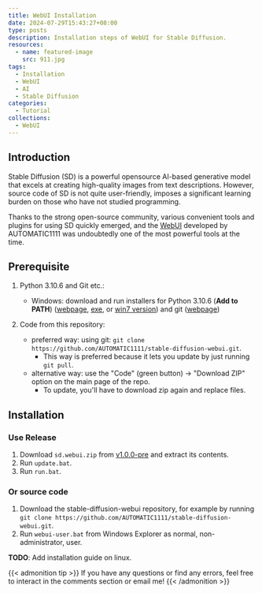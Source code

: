 ```yaml
---
title: WebUI Installation
date: 2024-07-29T15:43:27+08:00
type: posts
description: Installation steps of WebUI for Stable Diffusion.
resources:
  - name: featured-image
    src: 911.jpg
tags:
  - Installation
  - WebUI
  - AI
  - Stable Diffusion
categories:
  - Tutorial
collections:
  - WebUI
---
```

## Introduction

Stable Diffusion (SD) is a powerful opensource AI-based generative model that excels at creating high-quality images from text descriptions. However, source code of SD is not quite user-friendly, imposes a significant learning burden on those who have not studied programming.

Thanks to the strong open-source community, various convenient tools and plugins for using SD quickly emerged, and the [WebUI](https://github.com/AUTOMATIC1111/stable-diffusion-webui) developed by AUTOMATIC1111 was undoubtedly one of the most powerful tools at the time.

## Prerequisite

1. Python 3.10.6 and Git etc.:

   * Windows: download and run installers for Python 3.10.6 (**Add to PATH**) ([webpage](https://www.python.org/downloads/release/python-3106/), [exe](https://www.python.org/ftp/python/3.10.6/python-3.10.6-amd64.exe), or [win7 version](https://github.com/adang1345/PythonWin7/raw/master/3.10.6/python-3.10.6-amd64-full.exe)) and git ([webpage](https://git-scm.com/download/win))
2. Code from this repository:

   - preferred way: using git: `git clone https://github.com/AUTOMATIC1111/stable-diffusion-webui.git`.
     - This way is preferred because it lets you update by just running `git pull`.

   * alternative way: use the "Code" (green button) -> "Download ZIP" option on the main page of the repo.
     - To update, you'll have to download zip again and replace files.

## Installation

### Use Release

1. Download `sd.webui.zip` from [v1.0.0-pre](https://github.com/AUTOMATIC1111/stable-diffusion-webui/releases/tag/v1.0.0-pre) and extract its contents.
2. Run `update.bat`.
3. Run `run.bat`.

### Or source code

1. Download the stable-diffusion-webui repository, for example by running `git clone https://github.com/AUTOMATIC1111/stable-diffusion-webui.git`.
2. Run `webui-user.bat` from Windows Explorer as normal, non-administrator, user.

**TODO**: Add installation guide on linux.

{{< admonition tip >}}
If you have any questions or find any errors, feel free to interact in the comments section or email me!
{{< /admonition >}}

